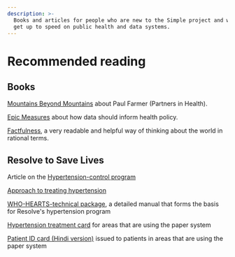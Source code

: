 ```yaml
---
description: >-
  Books and articles for people who are new to the Simple project and want to
  get up to speed on public health and data systems.
---
```


# Recommended reading

## Books

[Mountains Beyond Mountains](https://en.wikipedia.org/wiki/Mountains_Beyond_Mountains) about Paul Farmer \(Partners in Health\). 

[Epic Measures](https://www.harpercollins.com/products/epic-measures-jeremy-n-smith?variant=32208098328610) about how data should inform health policy. 

[Factfulness](https://www.gapminder.org/factfulness-book/), a very readable and helpful way of thinking about the world in rational terms. 

## Resolve to Save Lives

Article on the [Hypertension-control program](https://drive.google.com/file/d/1m6MrA7zuKZta_zIeOIftzPwh8Ht9JPma/view?usp=sharing)

[Approach to treating hypertension](https://resolvetosavelives.org/cardiovascular-health/hypertension)

[WHO-HEARTS-technical package](https://drive.google.com/file/d/1R_HLcMNRCqBvvlSajkFCq7zLq6byx7S3/view?usp=sharing), a detailed manual that forms the basis for Resolve's hypertension program

[Hypertension treatment card](https://drive.google.com/file/d/1FN8Vullc5wJJXnh5bIUSyYSKmaQpeudN/view?usp=sharing) for areas that are using the paper system

[Patient ID card \(Hindi version\)](https://drive.google.com/file/d/1oKHTYTZT4zU2SlJ_xTA4de3XSFwqjsgK/view?usp=sharing) issued to patients in areas that are using the paper system





